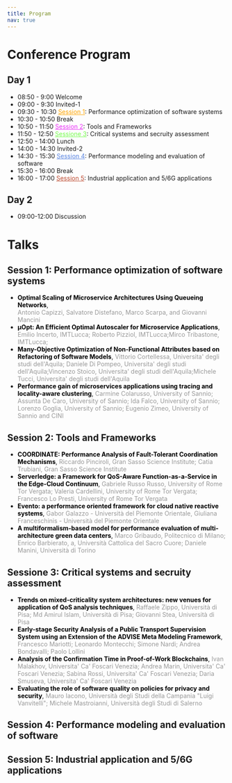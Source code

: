 ```yaml
---
title: Program
nav: true
---
```


# Conference Program

## Day 1	

- 08:50  - 9:00	Welcome
- 09:00  - 9:30	Invited-1
- 09:30  - 10:30 <a style="color:orange" href="#session-1-performance-optimization-of-software-systems">Session 1</a>: Performance optimization of software systems
- 10:30 - 10:50	Break
- 10:50 - 11:50	<a style="color:rgb(234,51,247)" href="#session-2-tools-and-frameworks">Session 2</a>: Tools and Frameworks
- 11:50 - 12:50	<a style="color:rgb(117,252,76)" href="#sessione-3-critical-systems-and-secruity-assessment">Sessione 3</a>: Critical systems and secruity assessment 
- 12:50 - 14:00	Lunch
- 14:00 - 14:30	Invited-2
- 14:30 - 15:30	<a style="color:rgb(89,132,225)" href="#session-4-performance-modeling-and-evaluation-of-software">Session 4</a>: Performance modeling and evaluation of software
- 15:30 - 16:00	Break
- 16:00 - 17:00	<a style="color:rgb(189,75,49)" href="#session-5-industrial-application-and-56g-applications">Session 5</a>: Industrial application and 5/6G applications

## Day 2

- 09:00-12:00 Discussion

# Talks

## Session 1: Performance optimization of software systems

- <span style="color:black">__Optimal Scaling of Microservice Architectures Using Queueing Networks__</span>,  
<span style="color:#999999">Antonio Capizzi, Salvatore Distefano, Marco Scarpa, and Giovanni Mancini</span>
- <span style="color:black">__&#956;Opt: An Efficient Optimal Autoscaler for Microservice Applications__</span>,
<span style="color:#999999">Emilio Incerto, IMTLucca; Roberto Pizziol, IMTLucca;Mirco Tribastone, IMTLucca; </span>
- <span style="color:black">__Many-Objective Optimization of Non-Functional Attributes based on Refactoring of Software Models__</span>,
<span style="color:#999999">Vittorio Cortellessa, Universita' degli studi dell'Aquila; Daniele Di Pompeo, Universita' degli studi dell'Aquila;Vincenzo Stoico, Universita' degli studi dell'Aquila;Michele Tucci, Universita' degli studi dell'Aquila</span>
- <span style="color:black">__Performance gain of microservices applications using tracing and locality-aware clustering__</span>,
<span style="color:#999999">Carmine Colarusso, University of Sannio; Assunta De Caro, University of Sannio; Ida Falco, University of Sannio; Lorenzo Goglia, University of Sannio; Eugenio Zimeo, University of Sannio and CINI</span>

## Session 2: Tools and Frameworks

- <span style="color:black">__COORDINATE: Performance Analysis of Fault-Tolerant Coordination Mechanisms__</span>,
<span style="color:#999999">Riccardo Pinciroli, Gran Sasso Science Institute; Catia Trubiani, Gran Sasso Science Institute</span>
- <span style="color:black">__Serverledge: a Framework for QoS-Aware Function-as-a-Service in the Edge-Cloud Continuum__</span>,
<span style="color:#999999">Gabriele Russo Russo, University of Rome Tor Vergata; Valeria Cardellini, University of Rome Tor Vergata; Francesco Lo Presti, University of Rome Tor Vergata</span>
- <span style="color:black">__Evento: a performance oriented framework for cloud native reactive systems__</span>,
<span style="color:#999999">Gabor Galazzo - Università del Piemonte Orientale, Giuliana Franceschinis - Università del Piemonte Orientale	</span>
- <span style="color:black">__A multiformalism-based model for performance evaluation of multi-architecture green data centers__</span>, 
<span style="color:#999999">Marco Gribaudo, Politecnico di Milano; Enrico Barbierato, a, Università Cattolica del Sacro Cuore; Daniele Manini, Università di Torino</span>

## Sessione 3: Critical systems and secruity assessment 

- <span style="color:black">__Trends on mixed-criticality system architectures: new venues for application of QoS analysis techniques__</span>,
  <span style="color:#999999">Raffaele Zippo, Università di Pisa; Md Amirul Islam, Università di Pisa; Giovanni Stea, Università di Pisa</span>
- <span style="color:black">__Early-stage Security Analysis of a Public Transport Supervision System using an Extension of the ADVISE Meta Modeling Framework__</span>,
  <span style="color:#999999">Francesco Mariotti; Leonardo Montecchi; Simone Nardi; Andrea Bondavalli; Paolo Lollini</span>
- <span style="color:black">__Analysis of the Confirmation Time in Proof-of-Work Blockchains__</span>,
  <span style="color:#999999">Ivan Malakhov, Universita' Ca' Foscari Venezia; Andrea Marin, Universita' Ca' Foscari Venezia; Sabina Rossi, Universita' Ca' Foscari Venezia; Daria Smuseva, Universita' Ca' Foscari Venezia</span>
- <span style="color:black">__Evaluating the role of software quality on policies for privacy and security__</span>,
  <span style="color:#999999">Mauro Iacono, Università degli Studi della Campania "Luigi Vanvitelli"; Michele Mastroianni, Università degli Studi di Salerno</span>


## Session 4: Performance modeling and evaluation of software
## Session 5: Industrial application and 5/6G applications
